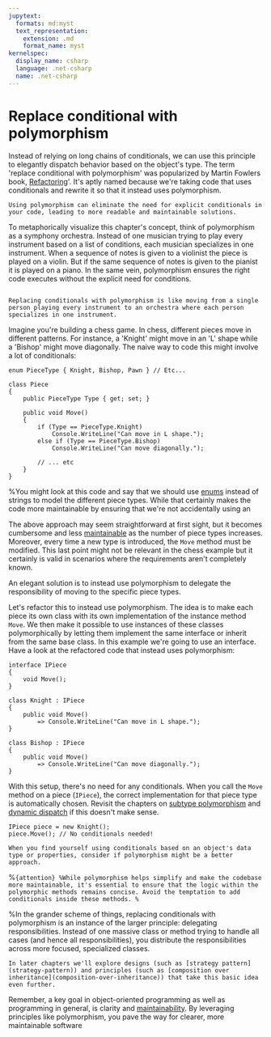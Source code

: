 ```yaml
---
jupytext:
  formats: md:myst
  text_representation:
    extension: .md
    format_name: myst
kernelspec:
  display_name: csharp
  language: .net-csharp
  name: .net-csharp
---
```


# Replace conditional with polymorphism

Instead of relying on long chains of conditionals, we can use this principle to elegantly dispatch behavior based on the object's type.
The term 'replace conditional with polymorphism' was popularized by Martin Fowlers book, [Refactoring](https://geni.us/DABBqp)'. It's aptly named because we're taking code that uses conditionals and rewrite it so that it instead uses polymorphism.

```{admonition} Key point
Using polymorphism can eliminate the need for explicit conditionals in your code, leading to more readable and maintainable solutions.
```

To metaphorically visualize this chapter's concept, think of polymorphism as a symphony orchestra. Instead of one musician trying to play every instrument based on a list of conditions, each musician specializes in one instrument. When a sequence of notes is given to a violinist the piece is played on a violin. But if the same sequence of notes is given to the pianist it is played on a piano. In the same vein, polymorphism ensures the right code executes without the explicit need for conditions.

```{figure} https://cdn.discordapp.com/attachments/1118630713084870736/1140917738378891264/chrokh_illustration_of_an_orchestra_db3193b5-f403-40e4-85dc-86d45c6e8ba8.png

Replacing conditionals with polymorphism is like moving from a single person playing every instrument to an orchestra where each person specializes in one instrument.
```

Imagine you're building a chess game. In chess, different pieces move in different patterns. For instance, a 'Knight' might move in an 'L' shape while a 'Bishop' might move diagonally. The naive way to code this might involve a lot of conditionals:

```{code-cell}
enum PieceType { Knight, Bishop, Pawn } // Etc...
```

```{code-cell}
class Piece
{
    public PieceType Type { get; set; }

    public void Move()
    {
        if (Type == PieceType.Knight)
            Console.WriteLine("Can move in L shape.");
        else if (Type == PieceType.Bishop)
            Console.WriteLine("Can move diagonally.");

        // ... etc
    }
}
```

%You might look at this code and say that we should use [enums](enumeration-types) instead of strings to model the different piece types. While that certainly makes the code more maintainable by ensuring that we're not accidentally using an 

The above approach may seem straightforward at first sight, but it becomes cumbersome and less [maintainable](maintainability) as the number of piece types increases. Moreover, every time a new type is introduced, the `Move` method must be modified. This last point might not be relevant in the chess example but it certainly is valid in scenarios where the requirements aren't completely known.

An elegant solution is to instead use polymorphism to delegate the responsibility of moving to the specific piece types.

Let's refactor this to instead use polymorphism.
The idea is to make each piece its own class with its own implementation of the instance method `Move`.
We then make it possible to use instances of these classes polymorphically by letting them implement the same interface or inherit from the same base class. In this example we're going to use an interface.
Have a look at the refactored code that instead uses polymorphism:

```{code-cell}
interface IPiece
{
    void Move();
}
```

```{code-cell}
class Knight : IPiece
{
    public void Move()
        => Console.WriteLine("Can move in L shape.");
}
```

```{code-cell}
class Bishop : IPiece
{
    public void Move()
        => Console.WriteLine("Can move diagonally.");
}
```

With this setup, there's no need for any conditionals. When you call the `Move` method on a piece (`IPiece`), the correct implementation for that piece type is automatically chosen.
Revisit the chapters on [subtype polymorphism](subtype-polymorphism) and [dynamic dispatch](dynamic-dispatch) if this doesn't make sense.

```{code-cell}
IPiece piece = new Knight();
piece.Move(); // No conditionals needed!
```

```{tip}
When you find yourself using conditionals based on an object's data type or properties, consider if polymorphism might be a better approach.
```

%``{attention}
%While polymorphism helps simplify and make the codebase more maintainable, it's essential to ensure that the logic within the polymorphic methods remains concise. Avoid the temptation to add conditionals inside these methods.
%``

%In the grander scheme of things, replacing conditionals with polymorphism is an instance of the larger principle: delegating responsibilities. Instead of one massive class or method trying to handle all cases (and hence all responsibilities), you distribute the responsibilities across more focused, specialized classes.

```{seealso}
In later chapters we'll explore designs (such as [strategy pattern](strategy-pattern)) and principles (such as [composition over inheritance](composition-over-inheritance)) that take this basic idea even further.
```

Remember, a key goal in object-oriented programming as well as programming in general, is clarity and [maintainability](maintainability).
By leveraging principles like polymorphism, you pave the way for clearer, more maintainable software

